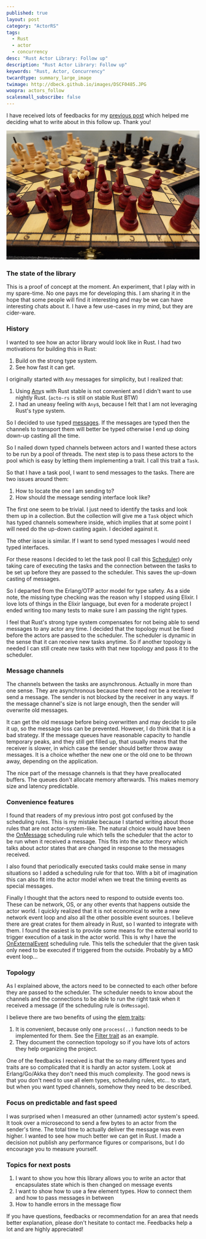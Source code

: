 ```yaml
---
published: true
layout: post
category: "ActorRS"
tags:
  - Rust
  - actor
  - concurrency
desc: "Rust Actor Library: Follow up"
description: "Rust Actor Library: Follow up"
keywords: "Rust, Actor, Concurrency"
twcardtype: summary_large_image
twimage: http://dbeck.github.io/images/DSCF0485.JPG
woopra: actors_follow
scalesmall_subscribe: false
---
```


I have received lots of feedbacks for my [previous post](/Rust-Actor-Library-First-assorted-thoughts/) which helped me deciding what to write about in this follow up. Thank you!

![first](/images/DSCF0485.JPG)

### The state of the library

This is a proof of concept at the moment. An experiment, that I play with in my spare-time. No one pays me for developing this. I am sharing it in the hope that some people will find it interesting and may be we can have interesting chats about it. I have a few use-cases in my mind, but they are cider-ware.

### History

I wanted to see how an actor library would look like in Rust. I had two motivations for building this in Rust:

1. Build on the strong type system.
2. See how fast it can get.

I originally started with `Any` messages for simplicity, but I realized that:

1. Using [Any](https://doc.rust-lang.org/beta/std/any/trait.Any.html)s with Rust stable is not convenient and I didn't want to use nightly Rust. (`acto-rs` is still on stable Rust BTW)
2. I had an uneasy feeling with `Any`s, because I felt that I am not leveraging Rust's type system.

So I decided to use typed [messages](https://github.com/dbeck/acto-rs/blob/0.5.2/src/lib.rs#L45). If the messages are typed then the channels to transport them will better be typed otherwise I end up doing down-up casting all the time.

So I nailed down typed channels between actors and I wanted these actors to be run by a pool of threads. The next step is to pass these actors to the pool which is easy by letting them implementing a trait. I call this trait a `Task`.

So that I have a task pool, I want to send messages to the tasks. There are two issues around them:

1. How to locate the one I am sending to?
2. How should the message sending interface look like?

The first one seem to be trivial. I just need to identify the tasks and look them up in a collection. But the collection will give me a `Task` object which has typed channels somewhere inside, which implies that at some point I will need do the up-down casting again. I decided against it.

The other issue is similar. If I want to send typed messages I would need typed interfaces.

For these reasons I decided to let the task pool (I call this [Scheduler](https://github.com/dbeck/acto-rs/blob/0.5.2/src/scheduler/mod.rs#L10)) only taking care of executing the tasks and the connection between the tasks to be set up before they are passed to the scheduler. This saves the up-down casting of messages.

So I departed from the Erlang/OTP actor model for type safety. As a side note, the missing type checking was the reason why I stopped using Elixir. I love lots of things in the Elixir language, but even for a moderate project I ended writing too many tests to make sure I am passing the right types.

I feel that Rust's strong type system compensates for not being able to send messages to any actor any time. I decided that the topology must be fixed before the actors are passed to the scheduler. The scheduler is dynamic in the sense that it can receive new tasks anytime. So if another topology is needed I can still create new tasks with that new topology and pass it to the scheduler.

### Message channels

The channels between the tasks are asynchronous. Actually in more than one sense. They are asynchronous because there need not be a receiver to send a message. The sender is not blocked by the receiver in any ways. If the message channel's size is not large enough, then the sender will overwrite old messages.

It can get the old message before being overwritten and may decide to pile it up, so the message loss can be prevented. However, I do think that it is a bad strategy. If the message queues have reasonable capacity to handle temporary peaks, and they still get filled up, that usually means that the receiver is slower, in which case the sender should better throw away messages. It is a choice whether the new one or the old one to be thrown away, depending on the application.

The nice part of the message channels is that they have preallocated buffers. The queues don't allocate memory afterwards. This makes memory size and latency predictable.

### Convenience features

I found that readers of my previous intro post got confused by the scheduling rules. This is my mistake because I started writing about those rules that are not actor-system-like. The natural choice would have been the  [OnMessage](https://github.com/dbeck/acto-rs/blob/0.5.2/src/lib.rs#L69) scheduling rule which tells the scheduler that the actor to be run when it received a message. This fits into the actor theory which talks about actor states that are changed in response to the messages received.

I also found that periodically executed tasks could make sense in many situations so I added a scheduling rule for that too. With a bit of imagination this can also fit into the actor model when we treat the timing events as special messages.

Finally I thought that the actors need to respond to outside events too. These can be network, OS, or any other events that happens outside the actor world. I quickly realized that it is not economical to write a new network event loop and also all the other possible event sources. I believe there are great crates for them already in Rust, so I wanted to integrate with them. I found the easiest is to provide some means for the external world to trigger execution of a task in the actor world. This is why I have the [OnExternalEvent](https://github.com/dbeck/acto-rs/blob/0.5.2/src/lib.rs#L71) scheduling rule. This tells the scheduler that the given task only need to be executed if triggered from the outside. Probably by a MIO event loop...

### Topology

As I explained above, the actors need to be connected to each other before they are passed to the scheduler. The scheduler needs to know about the channels and the connections to be able to run the right task when it received a message (if the scheduling rule is `OnMessage`).

I believe there are two benefits of using the [elem traits](https://github.com/dbeck/acto-rs/tree/0.5.2/src/elem):

1. It is convenient, because only one `process(..)` function needs to be implemented for them. See the [Filter trait](https://github.com/dbeck/acto-rs/blob/0.5.2/src/elem/filter.rs#L13) as an example.
2. They document the connection topology so if you have lots of actors they help organizing the project.

One of the feedbacks I received is that the so many different types and traits are so complicated that it is hardly an actor system. Look at Erlang/Go/Akka they don't need this much complexity. The good news is that you don't need to use all elem types, scheduling rules, etc... to start, but when you want typed channels, somehow they need to be described.

### Focus on predictable and fast speed

I was surprised when I measured an other (unnamed) actor system's speed. It took over a microsecond to send a few bytes to an actor from the sender's time. The total time to actually deliver the message was even higher. I wanted to see how much better we can get in Rust. I made a decision not publish any performance figures or comparisons, but I do encourage you to measure yourself.

### Topics for next posts

1. I want to show you how this library allows you to write an actor that encapsulates state which is then changed on message events
2. I want to show how to use a few element types. How to connect them and how to pass messages in between
3. How to handle errors in the message flow

If you have questions, feedbacks or recommendation for an area that needs better explanation, please don't hesitate to contact me. Feedbacks help a lot and are highly appreciated!
